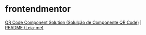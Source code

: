 # frontendmentor
 
[QR Code Component Solution (Solulção de Componente QR Code)](./qr-code-component-main) | [README (Leia-me)](./qr-code-component-main/README.md)
